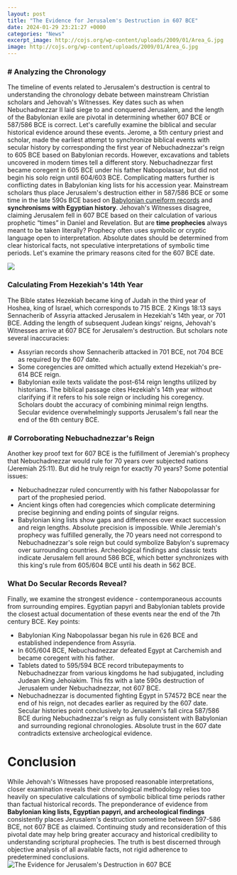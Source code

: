 ```yaml
---
layout: post
title: "The Evidence for Jerusalem's Destruction in 607 BCE"
date: 2024-01-29 23:21:27 +0000
categories: "News"
excerpt_image: http://cojs.org/wp-content/uploads/2009/01/Area_G.jpg
image: http://cojs.org/wp-content/uploads/2009/01/Area_G.jpg
---
```


### # Analyzing the Chronology
The timeline of events related to Jerusalem's destruction is central to understanding the chronology debate between mainstream Christian scholars and Jehovah's Witnesses. Key dates such as when Nebuchadnezzar II laid siege to and conquered Jerusalem, and the length of the Babylonian exile are pivotal in determining whether 607 BCE or 587/586 BCE is correct. Let's carefully examine the biblical and secular historical evidence around these events.
Jerome, a 5th century priest and scholar, made the earliest attempt to synchronize biblical events with secular history by corresponding the first year of Nebuchadnezzar's reign to 605 BCE based on Babylonian records. However, excavations and tablets uncovered in modern times tell a different story. Nebuchadnezzar first became coregent in 605 BCE under his father Nabopolassar, but did not begin his solo reign until 604/603 BCE. Complicating matters further is conflicting dates in Babylonian king lists for his accession year. Mainstream scholars thus place Jerusalem's destruction either in 587/586 BCE or some time in the late 590s BCE based on [Babylonian cuneiform records](https://store.fi.io.vn/womens-cute-duck-gift-for-mom-mother-duckling-duck-waterfowl-lovers-v-neck-t-shirt/women&) and **synchronisms with Egyptian history**.
Jehovah's Witnesses disagree, claiming Jerusalem fell in 607 BCE based on their calculation of various prophetic “times” in Daniel and Revelation. But are **time prophecies** always meant to be taken literally? Prophecy often uses symbolic or cryptic language open to interpretation. Absolute dates should be determined from clear historical facts, not speculative interpretations of symbolic time periods. Let's examine the primary reasons cited for the 607 BCE date.

![](http://2.bp.blogspot.com/_6recbs2FOzE/SUwwLyWsShI/AAAAAAAAAHI/LkR3Lvu37vY/w1200-h630-p-k-no-nu/Jerusalem+devastated.jpg)
### Calculating From Hezekiah's 14th Year 
The Bible states Hezekiah became king of Judah in the third year of Hoshea, king of Israel, which corresponds to 715 BCE. 2 Kings 18:13 says Sennacherib of Assyria attacked Jerusalem in Hezekiah's 14th year, or 701 BCE. Adding the length of subsequent Judean kings' reigns, Jehovah's Witnesses arrive at 607 BCE for Jerusalem's destruction. But scholars note several inaccuracies:
- Assyrian records show Sennacherib attacked in 701 BCE, not 704 BCE as required by the 607 date. 
- Some coregencies are omitted which actually extend Hezekiah's pre-614 BCE reign. 
- Babylonian exile texts validate the post-614 reign lengths utilized by historians.
The biblical passage cites Hezekiah's 14th year without clarifying if it refers to his sole reign or including his coregency. Scholars doubt the accuracy of combining minimal reign lengths. Secular evidence overwhelmingly supports Jerusalem's fall near the end of the 6th century BCE.
### # Corroborating Nebuchadnezzar's Reign
Another key proof text for 607 BCE is the fulfillment of Jeremiah's prophecy that Nebuchadnezzar would rule for 70 years over subjected nations (Jeremiah 25:11). But did he truly reign for exactly 70 years? Some potential issues:
- Nebuchadnezzar ruled concurrently with his father Nabopolassar for part of the prophesied period. 
- Ancient kings often had coregencies which complicate determining precise beginning and ending points of singular reigns. 
- Babylonian king lists show gaps and differences over exact succession and reign lengths. Absolute precision is impossible.
While Jeremiah's prophecy was fulfilled generally, the 70 years need not correspond to Nebuchadnezzar's sole reign but could symbolize Babylon's supremacy over surrounding countries. Archeological findings and classic texts indicate Jerusalem fell around 586 BCE, which better synchronizes with this king's rule from 605/604 BCE until his death in 562 BCE. 
### What Do Secular Records Reveal?
Finally, we examine the strongest evidence - contemporaneous accounts from surrounding empires. Egyptian papyri and Babylonian tablets provide the closest actual documentation of these events near the end of the 7th century BCE. Key points:
- Babylonian King Nabopolassar began his rule in 626 BCE and established independence from Assyria.
- In 605/604 BCE, Nebuchadnezzar defeated Egypt at Carchemish and became coregent with his father.    
- Tablets dated to 595/594 BCE record tributepayments to Nebuchadnezzar from various kingdoms he had subjugated, including Judean King Jehoiakim. This fits with a late 590s destruction of Jerusalem under Nebuchadnezzar, not 607 BCE.
- Nebuchadnezzar is documented fighting Egypt in 574572 BCE near the end of his reign, not decades earlier as required by the 607 date.  
Secular histories point conclusively to Jerusalem's fall circa 587/586 BCE during Nebuchadnezzar's reign as fully consistent with Babylonian and surrounding regional chronologies. Absolute trust in the 607 date contradicts extensive archeological evidence.
# Conclusion
While Jehovah's Witnesses have proposed reasonable interpretations, closer examination reveals their chronological methodology relies too heavily on speculative calculations of symbolic biblical time periods rather than factual historical records. The preponderance of evidence from **Babylonian king lists, Egyptian papyri, and archeological findings** consistently places Jerusalem's destruction sometime between 597-586 BCE, not 607 BCE as claimed. Continuing study and reconsideration of this pivotal date may help bring greater accuracy and historical credibility to understanding scriptural prophecies. The truth is best discerned through objective analysis of all available facts, not rigid adherence to predetermined conclusions.
![The Evidence for Jerusalem's Destruction in 607 BCE](http://cojs.org/wp-content/uploads/2009/01/Area_G.jpg)